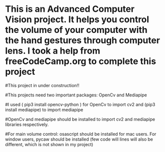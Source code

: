 # This is an Advanced Computer Vision project. It helps you control the volume of your computer with the hand gestures through computer lens. I took a help from freeCodeCamp.org to complete this project

#This project in under construction!!

#This projects need two important packages: OpenCv and Mediapipe

#I used ( pip3 install opencv-python ) for OpenCv to import cv2 and (pip3 install mediapipe) to import mediapipe

#OpenCv and mediapipe should be installed to import cv2 and mediapipe libraries respectively.

#For main volume control: osascript should be installed for mac users. For window users, pycaw should be installed (few code will lines will also be different, which is not shown in my project)
